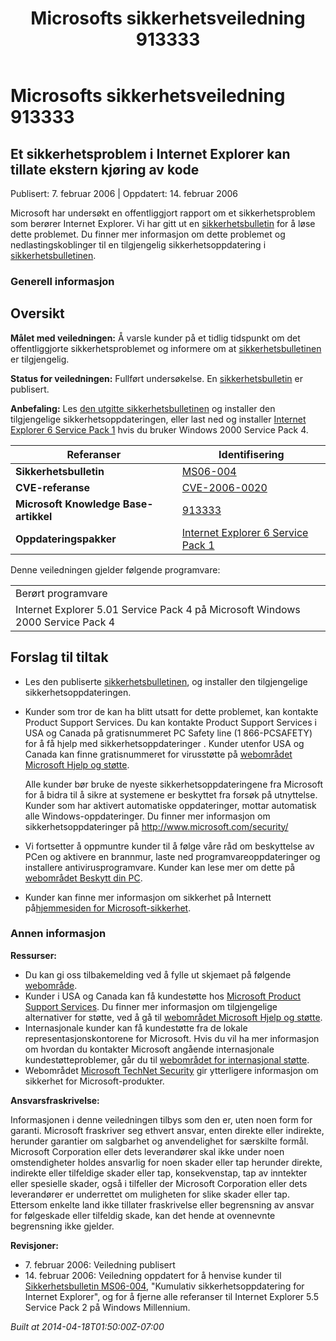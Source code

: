 ﻿---
title: Microsofts sikkerhetsveiledning 913333
TOCTitle: "913333"
ms:assetid: "913333"
ms:mtpsurl: https://technet.microsoft.com/nb-NO/library/913333(v=Security.10)
ms:contentKeyID: 61230799
ms.date: 04/18/2014
mtps_version: v=Security.10
ms.translationtype: HT
---

# Microsofts sikkerhetsveiledning 913333

## Et sikkerhetsproblem i Internet Explorer kan tillate ekstern kjøring av kode

Publisert: 7. februar 2006 | Oppdatert: 14. februar 2006

Microsoft har undersøkt en offentliggjort rapport om et sikkerhetsproblem som berører Internet Explorer. Vi har gitt ut en [sikkerhetsbulletin](http://go.microsoft.com/fwlink/?linkid=57064) for å løse dette problemet. Du finner mer informasjon om dette problemet og nedlastingskoblinger til en tilgjengelig sikkerhetsoppdatering i [sikkerhetsbulletinen](http://go.microsoft.com/fwlink/?linkid=57064).

### Generell informasjon

## Oversikt

**Målet med veiledningen:** Å varsle kunder på et tidlig tidspunkt om det offentliggjorte sikkerhetsproblemet og informere om at [sikkerhetsbulletinen](http://go.microsoft.com/fwlink/?linkid=57064) er tilgjengelig.

**Status for veiledningen:** Fullført undersøkelse. En [sikkerhetsbulletin](http://go.microsoft.com/fwlink/?linkid=57064) er publisert.

**Anbefaling:** Les [den utgitte sikkerhetsbulletinen](http://go.microsoft.com/fwlink/?linkid=57064) og installer den tilgjengelige sikkerhetsoppdateringen, eller last ned og installer [Internet Explorer 6 Service Pack 1](http://www.microsoft.com/windows/ie/downloads/critical/ie6sp1/default.mspx) hvis du bruker Windows 2000 Service Pack 4.

<table>
<thead>
<tr class="header">
<th>Referanser</th>
<th>Identifisering</th>
</tr>
</thead>
<tbody>
<tr class="odd">
<td><strong>Sikkerhetsbulletin</strong></td>
<td><a href="http://go.microsoft.com/fwlink/?linkid=57064">MS06-004</a></td>
</tr>
<tr class="even">
<td><strong>CVE-referanse</strong></td>
<td><a href="http://www.cve.mitre.org/cgi-bin/cvename.cgi?name=cve-2006-0020">CVE-2006-0020</a></td>
</tr>
<tr class="odd">
<td><strong>Microsoft Knowledge Base-artikkel</strong></td>
<td><a href="http://support.microsoft.com/kb/913333">913333</a></td>
</tr>
<tr class="even">
<td><strong>Oppdateringspakker</strong></td>
<td><a href="http://www.microsoft.com/windows/ie/downloads/critical/ie6sp1/default.mspx">Internet Explorer 6 Service Pack 1</a></td>
</tr>
</tbody>
</table>


Denne veiledningen gjelder følgende programvare:

<table>
<tbody>
<tr class="odd">
<td>Berørt programvare</td>
</tr>
<tr class="even">
<td>Internet Explorer 5.01 Service Pack 4 på Microsoft Windows 2000 Service Pack 4</td>
</tr>
</tbody>
</table>


## Forslag til tiltak

  - Les den publiserte [sikkerhetsbulletinen](http://go.microsoft.com/fwlink/?linkid=57064), og installer den tilgjengelige sikkerhetsoppdateringen.
  - Kunder som tror de kan ha blitt utsatt for dette problemet, kan kontakte Product Support Services. Du kan kontakte Product Support Services i USA og Canada på gratisnummeret PC Safety line (1 866-PCSAFETY) for å få hjelp med sikkerhetsoppdateringer . Kunder utenfor USA og Canada kan finne gratisnummeret for virusstøtte på [webområdet Microsoft Hjelp og støtte](http://support.microsoft.com/security/).  
      
    Alle kunder bør bruke de nyeste sikkerhetsoppdateringene fra Microsoft for å bidra til å sikre at systemene er beskyttet fra forsøk på utnyttelse. Kunder som har aktivert automatiske oppdateringer, mottar automatisk alle Windows-oppdateringer. Du finner mer informasjon om sikkerhetsoppdateringer på <http://www.microsoft.com/security/>
  - Vi fortsetter å oppmuntre kunder til å følge våre råd om beskyttelse av PCen og aktivere en brannmur, laste ned programvareoppdateringer og installere antivirusprogramvare. Kunder kan lese mer om dette på [webområdet Beskytt din PC](http://www.microsoft.com/protect).
  - Kunder kan finne mer informasjon om sikkerhet på Internett på[hjemmesiden for Microsoft-sikkerhet](http://www.microsoft.com/security).

### Annen informasjon

**Ressurser:**

  - Du kan gi oss tilbakemelding ved å fylle ut skjemaet på følgende [webområde](https://support.microsoft.com/common/survey.aspx?scid=sw;en;1257&amp;showpage=1&amp;ws=technet&amp;sd=tech).
  - Kunder i USA og Canada kan få kundestøtte hos [Microsoft Product Support Services](http://go.microsoft.com/fwlink/?linkid=21131). Du finner mer informasjon om tilgjengelige alternativer for støtte, ved å gå til [webområdet Microsoft Hjelp og støtte](http://support.microsoft.com/).
  - Internasjonale kunder kan få kundestøtte fra de lokale representasjonskontorene for Microsoft. Hvis du vil ha mer informasjon om hvordan du kontakter Microsoft angående internasjonale kundestøtteproblemer, går du til [webområdet for internasjonal støtte](http://go.microsoft.com/fwlink/?linkid=21155).
  - Webområdet [Microsoft TechNet Security](http://go.microsoft.com/fwlink/?linkid=21132) gir ytterligere informasjon om sikkerhet for Microsoft-produkter.

**Ansvarsfraskrivelse:**

Informasjonen i denne veiledningen tilbys som den er, uten noen form for garanti. Microsoft fraskriver seg ethvert ansvar, enten direkte eller indirekte, herunder garantier om salgbarhet og anvendelighet for særskilte formål. Microsoft Corporation eller dets leverandører skal ikke under noen omstendigheter holdes ansvarlig for noen skader eller tap herunder direkte, indirekte eller tilfeldige skader eller tap, konsekvenstap, tap av inntekter eller spesielle skader, også i tilfeller der Microsoft Corporation eller dets leverandører er underrettet om muligheten for slike skader eller tap. Ettersom enkelte land ikke tillater fraskrivelse eller begrensning av ansvar for følgeskade eller tilfeldig skade, kan det hende at ovennevnte begrensning ikke gjelder.

**Revisjoner:**

  - 7\. februar 2006: Veiledning publisert
  - 14\. februar 2006: Veiledning oppdatert for å henvise kunder til [Sikkerhetsbulletin MS06-004](http://go.microsoft.com/fwlink/?linkid=57064), "Kumulativ sikkerhetsoppdatering for Internet Explorer", og for å fjerne alle referanser til Internet Explorer 5.5 Service Pack 2 på Windows Millennium.

*Built at 2014-04-18T01:50:00Z-07:00*

